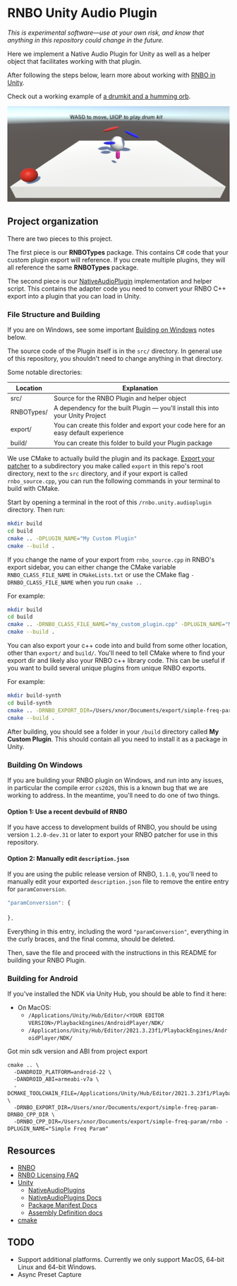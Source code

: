# RNBO Unity Audio Plugin

*This is experimental software—use at your own risk, and know that anything in this repository could change in the future.*


Here we implement a Native Audio Plugin for Unity as well as a helper object that facilitates working with that plugin.

After following the steps below, learn more about working with [RNBO in Unity](docs/README.md).

Check out a working example of [a drumkit and a humming orb](https://cycling74-assets.nyc3.digitaloceanspaces.com/rnbo/unity/example-projects/RNBODrumkit.zip).

![Drum Kit and Orb](docs/images/drumkit-orb.png)

## Project organization

There are two pieces to this project.

The first piece is our **RNBOTypes** package. This contains C# code that your custom plugin 
export will reference. If you create multiple plugins, they will all reference the same **RNBOTypes** 
package.

The second piece is our [NativeAudioPlugin](https://docs.unity3d.com/Manual/AudioMixerNativeAudioPlugin.html) implementation and helper script.  This contains the
adapter code you need to convert your RNBO C++ export into a plugin that you can load in Unity.

### File Structure and Building

If you are on Windows, see some important [Building on Windows](#building-on-windows) notes below.

The source code of the Plugin itself is in the `src/` directory. In general use of this repository, you shouldn't need to change anything in that directory.

Some notable directories:

| Location                          | Explanation   |
| --------------------------------- | ------------- |
| src/                              | Source for the RNBO Plugin and helper object |
| RNBOTypes/  | A dependency for the built Plugin — you'll install this into your Unity Project |
| export/                           | You can create this folder and export your code here for an easy default experience |
| build/          | You can create this folder to build your Plugin package |

We use CMake to actually build the plugin and its package. [Export your patcher](https://rnbo.cycling74.com/learn/the-cpp-source-code-target-introduction) to a subdirectory
you make called `export` in this repo's root directory, next to the `src` directory, and if your export is called `rnbo_source.cpp`, you can run the following commands in your terminal to build with CMake. 

Start by opening a terminal in the root of this `/rnbo.unity.audioplugin` directory. Then run:

```sh
mkdir build
cd build
cmake .. -DPLUGIN_NAME="My Custom Plugin"
cmake --build .
```
If you change the name of your export from `rnbo_source.cpp` in RNBO's export sidebar, you can either change the CMake variable `RNBO_CLASS_FILE_NAME` in `CMakeLists.txt` or use the CMake flag `-DRNBO_CLASS_FILE_NAME` when you run `cmake ..`

For example:

```sh
mkdir build
cd build
cmake .. -DRNBO_CLASS_FILE_NAME="my_custom_plugin.cpp" -DPLUGIN_NAME="My Custom Plugin"
cmake --build .
```

You can also export your c++ code into and build from some other location, other than `export/` and `build/`.
You'll need to tell CMake where to find your export dir and likely also your RNBO c++ library code.
This can be useful if you want to build several unique plugins from unique RNBO exports.

For example:

```sh
mkdir build-synth
cd build-synth
cmake .. -DRNBO_EXPORT_DIR=/Users/xnor/Documents/export/simple-freq-param -DRNBO_CPP_DIR=/Users/xnor/Documents/export/simple-freq-param/rnbo -DPLUGIN_NAME="Simple Freq Param" 
cmake --build .
```

After building, you should see a folder in your `/build` directory called **My Custom Plugin**. This should contain
all you need to install it as a package in Unity.

### Building On Windows

If you are building your RNBO plugin on Windows, and run into any issues, in particular the compile error `cs2026`, this is a known bug that we are working to address. In the meantime, you'll need to do one of two things. 

#### Option 1: Use a recent devbuild of RNBO

If you have access to development builds of RNBO, you should be using version `1.2.0-dev.31` or later to export your RNBO patcher for use in this repository. 

#### Option 2: Manually edit `description.json`

If you are using the public release version of RNBO, `1.1.0`, you'll need to manually edit your exported `description.json` file to remove the entire entry for `paramConversion`. 

```js
"paramConversion": {

},
```

Everything in this entry, including the word `"paramConversion"`, everything in the curly braces, and the final comma, should be deleted.

Then, save the file and proceed with the instructions in this README for building your RNBO Plugin.

### Building for Android

If you've installed the NDK via Unity Hub, you should be able to find it here:

* On MacOS:
  * `/Applications/Unity/Hub/Editor/<YOUR EDITOR VERSION>/PlaybackEngines/AndroidPlayer/NDK/`
  * `/Applications/Unity/Hub/Editor/2021.3.23f1/PlaybackEngines/AndroidPlayer/NDK/`

Got min sdk version and ABI from project export

```
cmake .. \
  -DANDROID_PLATFORM=android-22 \
  -DANDROID_ABI=armeabi-v7a \
  -DCMAKE_TOOLCHAIN_FILE=/Applications/Unity/Hub/Editor/2021.3.23f1/PlaybackEngines/AndroidPlayer/NDK/build/cmake/android.toolchain.cmake \
  -DRNBO_EXPORT_DIR=/Users/xnor/Documents/export/simple-freq-param-DRNBO_CPP_DIR \
  -DRNBO_CPP_DIR=/Users/xnor/Documents/export/simple-freq-param/rnbo -DPLUGIN_NAME="Simple Freq Param" 
```


## Resources

* [RNBO](https://rnbo.cycling74.com/)
* [RNBO Licensing FAQ](https://support.cycling74.com/hc/en-us/articles/10730637742483-RNBO-Export-Licensing-FAQ)
* [Unity](https://unity.com/)
  * [NativeAudioPlugins](https://github.com/Unity-Technologies/NativeAudioPlugins)
  * [NativeAudioPlugins Docs](https://docs.unity3d.com/Manual/AudioMixerNativeAudioPlugin.html)
  * [Package Manifest Docs](https://docs.unity3d.com/Manual/upm-manifestPkg.html)
  * [Assembly Definition docs](https://docs.unity3d.com/Manual/ScriptCompilationAssemblyDefinitionFiles.html)
* [cmake](https://cmake.org/)

## TODO

* Support additional platforms. Currently we only support MacOS, 64-bit Linux and 64-bit Windows.
* Async Preset Capture
